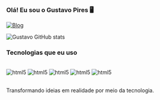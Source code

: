 ### Olá! Eu sou o Gustavo Pires 🖥️

[![Blog](https://img.shields.io/badge/LinkedIn-0077B5?style=for-the-badge&logo=linkedin&logoColor=white)](https://www.linkedin.com/in/gustavo-h-pires-393812260/)

![Gustavo GitHub stats](https://github-readme-stats.vercel.app/api?username=Guustavohgp&show_icons=true&theme=transparent)

### Tecnologias que eu uso 
<div style="display: inline_block"><br/>
    <img aligne="center" alt="html5"src="https://img.shields.io/badge/HTML5-E34F26?style=for-the-badge&logo=html5&logoColor=white" />
    <img aligne="center" alt="html5"src="https://img.shields.io/badge/CSS3-1572B6?style=for-the-badge&logo=css3&logoColor=white" />
    <img aligne="center" alt="html5"src="https://img.shields.io/badge/Java-ED8B00?style=for-the-badge&logo=openjdk&logoColor=white" />
    <img aligne="center" alt="html5"src="https://img.shields.io/badge/Spring-6DB33F?style=for-the-badge&logo=spring&logoColor=white" />
    <img aligne="center" alt="html5"src="https://img.shields.io/badge/MySQL-00000F?style=for-the-badge&logo=mysql&logoColor=white" />     
</div><br/>

Transformando ideias em realidade por meio da tecnologia.
